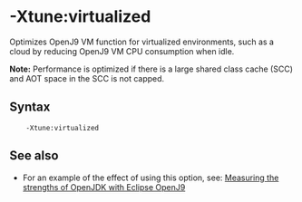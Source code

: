 <!--
* Copyright (c) 2017, 2018 IBM Corp. and others
*
* This program and the accompanying materials are made
* available under the terms of the Eclipse Public License 2.0
* which accompanies this distribution and is available at
* https://www.eclipse.org/legal/epl-2.0/ or the Apache
* License, Version 2.0 which accompanies this distribution and
* is available at https://www.apache.org/licenses/LICENSE-2.0.
*
* This Source Code may also be made available under the
* following Secondary Licenses when the conditions for such
* availability set forth in the Eclipse Public License, v. 2.0
* are satisfied: GNU General Public License, version 2 with
* the GNU Classpath Exception [1] and GNU General Public
* License, version 2 with the OpenJDK Assembly Exception [2].
*
* [1] https://www.gnu.org/software/classpath/license.html
* [2] http://openjdk.java.net/legal/assembly-exception.html
*
* SPDX-License-Identifier: EPL-2.0 OR Apache-2.0 OR GPL-2.0 WITH
* Classpath-exception-2.0 OR LicenseRef-GPL-2.0 WITH Assembly-exception
-->

# -Xtune:virtualized 

Optimizes OpenJ9 VM function for virtualized environments, such as a cloud by reducing OpenJ9 VM CPU consumption when idle.

<i class="fa fa-pencil-square-o" aria-hidden="true"></i> **Note:** Performance is optimized if there is a large shared class cache (SCC) and AOT space in the SCC is not capped.

## Syntax

        -Xtune:virtualized

## See also

- For an example of the effect of using this option, see: [Measuring the strengths of OpenJDK with Eclipse OpenJ9](https://github.com/eclipse/openj9-website/blob/master/benchmark/daytrader3.md)


<!-- ==== END OF TOPIC ==== xtunevirtualized.md ==== -->

